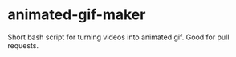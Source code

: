 # animated-gif-maker
Short bash script for turning videos into animated gif. Good for pull requests.
